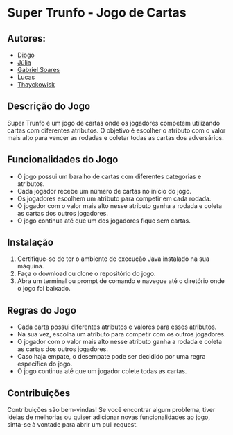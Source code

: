 # Super Trunfo - Jogo de Cartas

## Autores:
<ul>
  <li><a href="https://github.com/quintaodiogo">Diogo</a></li>
  <li><a href="https://github.com/CajuOliveira123">Júlia</a></li>
  <li><a href="https://github.com/gabrielsSoaresS">Gabriel Soares</a></li>
  <li><a href="https://github.com/">Lucas</a></li>
  <li><a href="https://github.com/thayckowisk">Thayckowisk</a></li>
</ul>

## Descrição do Jogo
Super Trunfo é um jogo de cartas onde os jogadores competem utilizando cartas com diferentes atributos. O objetivo é escolher o atributo com o valor mais alto para vencer as rodadas e coletar todas as cartas dos adversários.

## Funcionalidades do Jogo
- O jogo possui um baralho de cartas com diferentes categorias e atributos.
- Cada jogador recebe um número de cartas no início do jogo.
- Os jogadores escolhem um atributo para competir em cada rodada.
- O jogador com o valor mais alto nesse atributo ganha a rodada e coleta as cartas dos outros jogadores.
- O jogo continua até que um dos jogadores fique sem cartas.

## Instalação
1. Certifique-se de ter o ambiente de execução Java instalado na sua máquina.
2. Faça o download ou clone o repositório do jogo.
3. Abra um terminal ou prompt de comando e navegue até o diretório onde o jogo foi baixado.

## Regras do Jogo
- Cada carta possui diferentes atributos e valores para esses atributos.
- Na sua vez, escolha um atributo para competir com os outros jogadores.
- O jogador com o valor mais alto nesse atributo ganha a rodada e coleta as cartas dos outros jogadores.
- Caso haja empate, o desempate pode ser decidido por uma regra específica do jogo.
- O jogo continua até que um jogador colete todas as cartas.

## Contribuições
Contribuições são bem-vindas! Se você encontrar algum problema, tiver ideias de melhorias ou quiser adicionar novas funcionalidades ao jogo, sinta-se à vontade para abrir um pull request.
